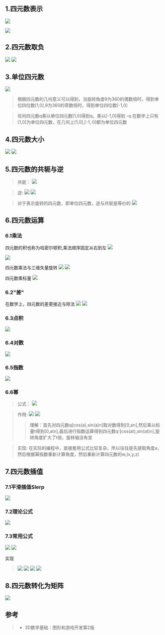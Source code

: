 ## 1.四元数表示
![](img/21.PNG)

![](img/22.PNG)

## 2.四元数取负
![](img/23.PNG)
![](img/24.PNG)

## 3.单位四元数
![](img/25.PNG)
> 根据四元数的几何意义可以得到，当旋转角度θ为360的偶数倍时，得到单位四位数[1,0],θ为360的奇数倍时，得到单位四位数[-1,0]

> 任何四元数q乘以单位四元数[1,0]得到q，乘以[-1,0]得到 -q.在数学上只有[1,0]为单位四元数，在几何上[1,0],[-1, 0]都为单位四元数

## 4.四元数大小
![](img/26.PNG)
![](img/27.PNG)

## 5.四元数的共轭与逆
> 共轭：
> ![](img/28.PNG)

> 逆:
> ![](img/29.PNG)
> ![](img/30.PNG)

> 对于表示旋转的四元数，即单位四元数，逆与共轭是等价的
> ![](img/31.PNG)

## 6.四元数运算
### 6.1乘法
四元数的积也称为哈密尔顿积,乘法顺序固定从右到左
![](img/32.PNG)

![](img/33.PNG)

四元数乘法与三维矢量旋转
![](img/34.PNG)
![](img/35.PNG)

四元数乘标量
![](img/41.PNG)
### 6.2"差"
在数学上，四元数的差更接近与除法
![](img/36.PNG)
![](img/37.PNG)
### 6.3点积
![](img/38.PNG)
### 6.4对数
![](img/39.PNG)
### 6.5指数
![](img/40.PNG)
### 6.6幂
> 公式：
> ![](img/42.PNG)

> 作用:
> ![](img/43.PNG)
> ![](img/44.PNG)
>> 理解：首先对四元数q[cos(a),sin(a)n]取对数得到[0,an],然后乘以标量t得到[0,atn],最后进行指数运算得到四元数q'[cos(at),sin(at)n],旋转角度扩大了t倍，旋转轴没有变

> 实现:
在实际的编程中，直接套用公式比较复杂，所以往往是先提取角度a，然后根据幂指数重新计算角度，然后重新计算四元数的w,(x,y,z)


## 7.四元数插值
### 7.1平滑插值Slerp
![](img/45.PNG)
### 7.2理论公式
![](img/46.PNG)
### 7.3常用公式
![](img/47.PNG)
![](img/48.PNG)

实现
> ![](img/49.PNG)
> ![](img/50.PNG)
> ![](img/51.PNG)
> ![](img/52.PNG)

## 8.四元数转化为矩阵
![](img/53.PNG)

## 参考
> * 3D数学基础：图形和游戏开发第2版